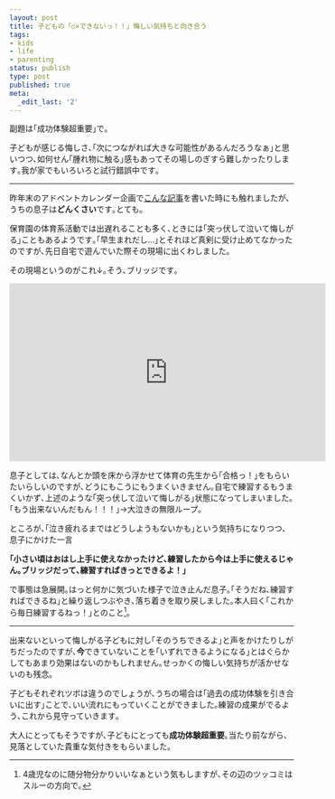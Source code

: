 ```yaml
---
layout: post
title: 子どもの「○×できないっ！！」悔しい気持ちと向き合う
tags:
- kids
- life
- parenting
status: publish
type: post
published: true
meta:
  _edit_last: '2'
---
```

副題は｢成功体験超重要｣で｡

子どもが感じる悔しさ､｢次につながれば大きな可能性があるんだろうなぁ｣と思いつつ､如何せん｢腫れ物に触る｣感もあってその場しのぎすら難しかったりします｡我が家でもいろいろと試行錯誤中です｡

--------------------------

昨年末のアドベントカレンダー企画で[こんな記事](http://blog.harupong.com/2012/12/opening_up_your_world_widely_by_doing_it_yourself/)を書いた時にも触れましたが､うちの息子は**どんくさい**です｡とても｡

保育園の体育系活動では出遅れることも多く､ときには｢突っ伏して泣いて悔しがる｣こともあるようです｡｢早生まれだし...｣とそれほど真剣に受け止めてなかったのですが､先日自宅で遊んでいた際その現場に出くわしました｡

その現場というのがこれ↓｡そう､ブリッジです｡

<iframe width="560" height="315" src="http://www.youtube.com/embed/tauHoolCsNc" frameborder="0" allowfullscreen></iframe>

息子としては､なんとか頭を床から浮かせて体育の先生から｢合格っ！｣をもらいたいらしいのですが､どうにもこうにもうまくいきません｡自宅で練習するもうまくいかず､上述のような｢突っ伏して泣いて悔しがる｣状態になってしまいました｡｢もう出来ないんだもん！！！｣->大泣きの無限ループ｡

ところが､｢泣き疲れるまではどうしようもないかも｣という気持ちになりつつ､息子にかけた一言

**｢小さい頃はおはし上手に使えなかったけど､練習したから今は上手に使えるじゃん｡ブリッジだって､練習すればきっとできるよ！｣**

で事態は急展開｡はっと何かに気づいた様子で泣き止んだ息子｡｢そうだね､練習すればできるね｣と繰り返しつぶやき､落ち着きを取り戻しました｡本人曰く｢これから毎日練習するねっ！｣とのこと[^01]｡

-----------------------

出来ないといって悔しがる子どもに対し｢そのうちできるよ｣と声をかけたりしがちだったのですが､**今**できていないことを｢いずれできるようになる｣とはぐらかしてもあまり効果はないのかもしれません｡せっかくの悔しい気持ちが活かせないのも残念｡

子どもそれぞれツボは違うのでしょうが､うちの場合は｢過去の成功体験を引き合いに出す｣ことで､いい流れにもっていくことができました｡練習の成果がでるよう､これから見守っていきます｡

大人にとってもそうですが､子どもにとっても**成功体験超重要**｡当たり前ながら､見落としていた貴重な気付きをもらいました｡

[^01]: 4歳児なのに随分物分かりいいなぁという気もしますが､その辺のツッコミはスルーの方向で｡
